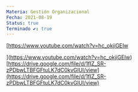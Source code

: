 ```yaml
---
Materia: Gestión Organizacional
Fecha: 2021-08-19
Status: true
Terminado ✔️: true
---
```

[https://www.youtube.com/watch?v=hc_okjiGEIw  
  
  
](https://www.youtube.com/watch?v=hc_okjiGEIw)[https://drive.google.com/file/d/1fIZ_SR-zPDbwLTBFGFtuLK7dC0kvGlUI/view](https://drive.google.com/file/d/1fIZ_SR-zPDbwLTBFGFtuLK7dC0kvGlUI/view)